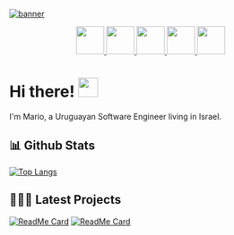 
[![banner](https://user-images.githubusercontent.com/14424870/122540459-569c7080-d031-11eb-9b14-3845819f0051.png)](#)

<p align="center">
  <a href="https://twitter.com/mario_saul">
    <img src="https://icon-library.com/images/twitter-tweet-icon/twitter-tweet-icon-12.jpg" width = 50px/>
  </a>

  <a href="https://dev.to/mariiio">
    <img src="https://logo.clearbit.com/dev.to/?size=50" width = 50px/>
  </a>

  <a href="https://www.mariosaul.com">
    <img src="https://www.pngkey.com/png/full/169-1691544_mario-8-bit-pixel-art-paladone-super-mario.png" width = 50px/>
  </a>

  <a href="https://www.linkedin.com/in/mario-saul/">
    <img src="https://cdn-icons-png.flaticon.com/512/174/174857.png" width = 50px/>
  </a>

  <a href="https://www.instagram.com/mario_saul/">
    <img src="https://upload.wikimedia.org/wikipedia/commons/thumb/a/a5/Instagram_icon.png/600px-Instagram_icon.png" width = 50px/>
  </a>
</p>

# Hi there! <img src="https://raw.githubusercontent.com/MartinHeinz/MartinHeinz/master/wave.gif" width="35px">
I'm Mario, a Uruguayan Software Engineer living in Israel.

## 📊 Github Stats
[![Top Langs](https://github-readme-stats.vercel.app/api/top-langs/?username=mariiio&layout=compact)](https://github.com/mariiio?tab=repositories)

## 👨🏽‍💻 Latest Projects
[![ReadMe Card](https://github-readme-stats.vercel.app/api/pin/?username=mariiio&repo=mariosaul.com&show_owner=true)](https://github.com/mariiio/mariosaul.com)
[![ReadMe Card](https://github-readme-stats.vercel.app/api/pin/?username=mariiio&repo=linkedin_connect&show_owner=true)](https://github.com/mariiio/linkedin_connect)
